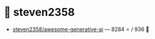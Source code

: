 # 👤 steven2358

- [steven2358/awesome-generative-ai](https://github.com/steven2358/awesome-generative-ai) — 8284 ⭐️ / 936 🍴
